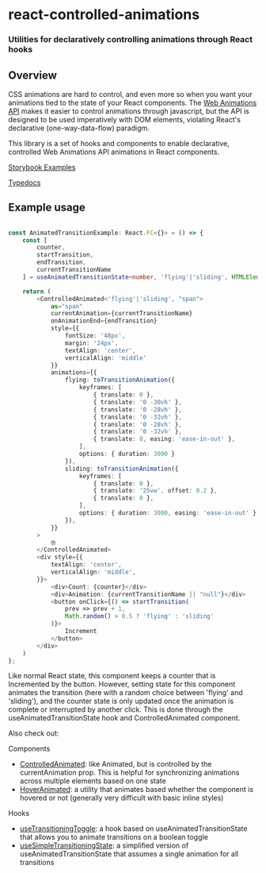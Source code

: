 # react-controlled-animations

### Utilities for declaratively controlling animations through React hooks

## Overview

CSS animations are hard to control, and even more so when you want your animations tied to the state of your React components. 
The [Web Animations API](https://developer.mozilla.org/en-US/docs/Web/API/Web_Animations_API) makes it easier to control animations through javascript, but the API is designed to be used imperatively with DOM elements, violating React's declarative (one-way-data-flow) paradigm.

This library is a set of hooks and components to enable declarative, controlled Web Animations API animations in React components.

[Storybook Examples](https://tristanjohnson849.github.io/react-controlled-animations/)

[Typedocs](https://github.com/tristanjohnson849/react-controlled-animations/wiki)

## Example usage

```typescript

const AnimatedTransitionExample: React.FC<{}> = () => {
    const [
        counter,
        startTransition,
        endTransition, 
        currentTransitionName
    ] = useAnimatedTransitionState<number, 'flying'|'sliding', HTMLElement>(0);

    return (
        <ControlledAnimated<'flying'|'sliding', "span">
            as="span"
            currentAnimation={currentTransitionName}
            onAnimationEnd={endTransition}
            style={{
                fontSize: '48px',
                margin: '24px',
                textAlign: 'center',
                verticalAlign: 'middle'
            }}
            animations={{
                flying: toTransitionAnimation({
                    keyframes: [
                        { translate: 0 },
                        { translate: '0 -30vh' },
                        { translate: '0 -28vh' },
                        { translate: '0 -32vh' },
                        { translate: '0 -28vh' },
                        { translate: '0 -32vh' },
                        { translate: 0, easing: 'ease-in-out' },
                    ],
                    options: { duration: 3000 }
                }),
                sliding: toTransitionAnimation({
                    keyframes: [
                        { translate: 0 },
                        { translate: '25vw', offset: 0.2 },
                        { translate: 0 },
                    ],
                    options: { duration: 3000, easing: 'ease-in-out' }
                }),
            }}
        >
            🤓
        </ControlledAnimated>
        <div style={{ 
            textAlign: 'center',
            verticalAlign: 'middle', 
        }}>
            <div>Count: {counter}</div>
            <div>Animation: {currentTransitionName || "null"}</div>
            <button onClick={() => startTransition(
                prev => prev + 1, 
                Math.random() > 0.5 ? 'flying' : 'sliding'
            )}>
                Increment
            </button>
        </div>
    )
};
```

Like normal React state, this component keeps a counter that is Incremented by the button. However, setting state for this component animates the transition (here with a random choice between 'flying' and 'sliding'), and the counter state is only updated once the animation is complete or interrupted by another click. This is done through the useAnimatedTransitionState hook and ControlledAnimated component.

Also check out:

Components
- [ControlledAnimated](https://github.com/tristanjohnson849/react-controlled-animations/wiki/components.ControlledAnimated): like Animated, but is controlled by the currentAnimation prop. This is helpful for synchronizing animations across multiple elements based on one state
- [HoverAnimated](https://github.com/tristanjohnson849/react-controlled-animations/wiki/components.HoverAnimated): a utility that animates based whether the component is hovered or not (generally very difficult with basic inline styles)

Hooks
- [useTransitioningToggle](https://github.com/tristanjohnson849/react-controlled-animations/wiki/hooks.useTransitioningToggle): a hook based on useAnimatedTransitionState that allows you to animate transitions on a boolean toggle
- [useSimpleTransitioningState](https://github.com/tristanjohnson849/react-controlled-animations/wiki/hooks.useSimpleTransitioningState): a simplified version of useAnimatedTransitionState that assumes a single animation for all transitions
